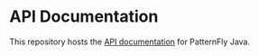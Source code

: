 # API Documentation 

This repository hosts the [API documentation](https://patternfly-java.github.io/apidocs/) for PatternFly Java. 
